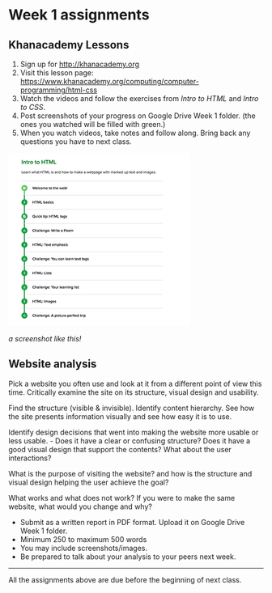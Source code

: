 # Week 1 assignments

## Khanacademy Lessons
1. Sign up for http://khanacademy.org
1. Visit this lesson page: https://www.khanacademy.org/computing/computer-programming/html-css
1. Watch the videos and follow the exercises from *Intro to HTML* and *Intro to CSS*.
1. Post screenshots of your progress on Google Drive Week 1 folder. (the ones you watched will be filled with green.)
1. When you watch videos, take notes and follow along. Bring back any questions you have to next class.

![khanacademy](../images/khan-screenshot.png)

*a screenshot like this!*

## Website analysis
Pick a website you often use and look at it from a different point of view this time. Critically examine the site on its structure, visual design and usability.

Find the structure (visible & invisible). Identify content hierarchy. See how the site presents information visually and see how easy it is to use. 

Identify design decisions that went into making the website more usable or less usable. - Does it have a clear or confusing structure? Does it have a good visual design that support the contents? What about the user interactions?

What is the purpose of visiting the website? and how is the structure and visual design helping the user achieve the goal?

What works and what does not work? If you were to make the same website, what would you change and why? 

- Submit as a written report in PDF format. Upload it on Google Drive Week 1 folder.
- Minimum 250 to maximum 500 words
- You may include screenshots/images.
- Be prepared to talk about your analysis to your peers next week.

------
All the assignments above are due before the beginning of next class.
